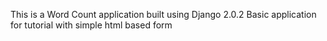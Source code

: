 This is a Word Count application built using Django 2.0.2
Basic application for tutorial with simple html based form
